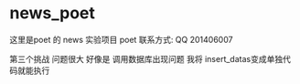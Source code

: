 # news_poet

这里是poet 的 news 实验项目 
poet 联系方式: QQ 201406007

第三个挑战 问题很大 好像是 调用数据库出现问题 我将 insert_datas变成单独代码就能执行
